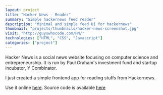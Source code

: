 ```yaml
---
layout: project
title: "Hacker News - Reader"
summary: "Simple hackernews feed reader"
description: "Minimal and simple feed UI for hackernews"
thumbnail: "projects/thumbnails/hacker-news-screenshot.jpg"
visit: "http://guyswhocode.com/HN/"
technologies: ["HTML", "CSS", "Javascript"]
categories: ["project"]
---
```


<p>Hacker News is a social news website focusing on computer science and entrepreneurship. It is run by Paul Graham's investment fund and startup incubator, Y Combinator.</p>
<p>I just created a simple frontend app for reading stuffs from Hackernews. </p>
<p>Use it online <a href="http://guyswhocode.com/HN" target="_blank">here</a>. Source code is available <a href="https://github.com/guyswhocode/HN.git">here</a></p>
